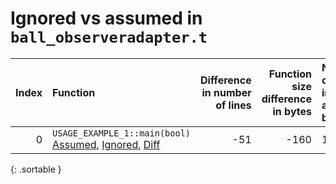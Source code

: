 # Ignored vs assumed in `ball_observeradapter.t`

<script src="../sorttable.js"></script>
|   Index | Function                                                                                              |   Difference in number of lines |   Function size difference in bytes | Number of lines in assumed build   | Number of bytes in assumed build   | Number of lines in ignored build   | Number of bytes in ignored build   |
|--------:|:------------------------------------------------------------------------------------------------------|--------------------------------:|------------------------------------:|:-----------------------------------|:-----------------------------------|:-----------------------------------|:-----------------------------------|
|       0 | `USAGE_EXAMPLE_1::main(bool)` [Assumed](0.assume.s.txt), [Ignored](0.none.s.txt), [Diff](0.diff.html) |                             -51 |                                -160 | 1,824                              | 4,212,272                          | 1,984                              | 4,212,272                          |
{: .sortable }
